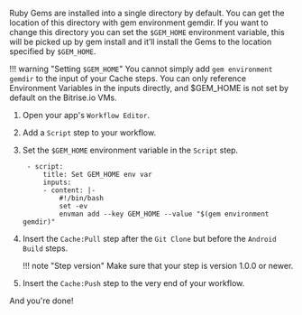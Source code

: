 Ruby Gems are installed into a single directory by default. You can get the location of this directory with gem environment gemdir. If you want to change this directory you can set the `$GEM_HOME` environment variable, this will be picked up by gem install and it’ll install the Gems to the location specified by `$GEM_HOME`.

!!! warning "Setting `$GEM_HOME`"
    You cannot simply add `gem environment gemdir` to the input of your Cache steps. You can only reference Environment Variables in the inputs directly, and $GEM_HOME is not set by default on the Bitrise.io VMs.

1. Open your app's `Workflow Editor`.

1. Add a `Script` step to your workflow.

1. Set the `$GEM_HOME` environment variable in the `Script` step.

        - script:
            title: Set GEM_HOME env var
            inputs:
            - content: |-
                #!/bin/bash
                set -ev
                envman add --key GEM_HOME --value "$(gem environment gemdir)"

1. Insert the `Cache:Pull` step after the `Git Clone` but before the `Android Build` steps.

    !!! note "Step version"
        Make sure that your step is version 1.0.0 or newer.

1. Insert the `Cache:Push` step to the very end of your workflow.

And you're done!

